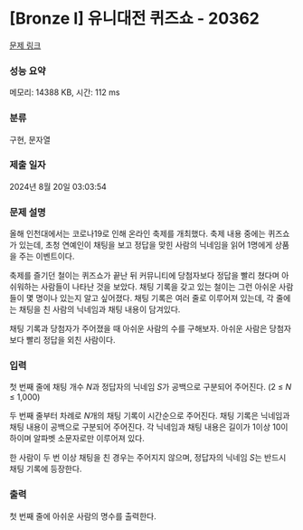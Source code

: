 # [Bronze I] 유니대전 퀴즈쇼 - 20362 

[문제 링크](https://www.acmicpc.net/problem/20362) 

### 성능 요약

메모리: 14388 KB, 시간: 112 ms

### 분류

구현, 문자열

### 제출 일자

2024년 8월 20일 03:03:54

### 문제 설명

<p>올해 인천대에서는 코로나19로 인해 온라인 축제를 개최했다. 축제 내용 중에는 퀴즈쇼가 있는데, 초청 연예인이 채팅을 보고 정답을 맞힌 사람의 닉네임을 읽어 1명에게 상품을 주는 이벤트이다.</p>

<p>축제를 즐기던 철이는 퀴즈쇼가 끝난 뒤 커뮤니티에 당첨자보다 정답을 빨리 쳤다며 아쉬워하는 사람들이 나타난 것을 보았다. 채팅 기록을 갖고 있는 철이는 그런 아쉬운 사람들이 몇 명이나 있는지 알고 싶어졌다. 채팅 기록은 여러 줄로 이루어져 있는데, 각 줄에는 채팅을 친 사람의 닉네임과 채팅 내용이 담겨있다.</p>

<p>채팅 기록과 당첨자가 주어졌을 때 아쉬운 사람의 수를 구해보자. 아쉬운 사람은 당첨자보다 빨리 정답을 외친 사람이다.</p>

### 입력 

 <p>첫 번째 줄에 채팅 개수 <em>N</em>과 정답자의 닉네임 <em>S</em>가 공백으로 구분되어 주어진다. (2 ≤ <em>N</em> ≤ 1,000)</p>

<p>두 번째 줄부터 차례로 <em>N</em>개의 채팅 기록이 시간순으로 주어진다. 채팅 기록은 닉네임과 채팅 내용이 공백으로 구분되어 주어진다. 각 닉네임과 채팅 내용은 길이가 1이상 10이하이며 알파벳 소문자로만 이루어져 있다.</p>

<p>한 사람이 두 번 이상 채팅을 친 경우는 주어지지 않으며, 정답자의 닉네임 <em>S</em>는 반드시 채팅 기록에 등장한다.</p>

### 출력 

 <p>첫 번째 줄에 아쉬운 사람의 명수를 출력한다.</p>

